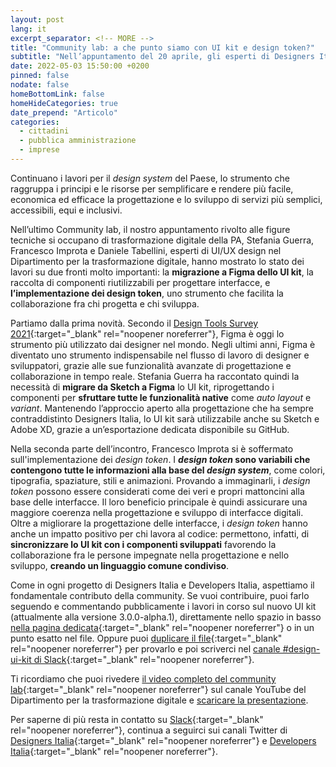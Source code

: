 ```yaml
---
layout: post
lang: it
excerpt_separator: <!-- MORE -->
title: "Community lab: a che punto siamo con UI kit e design token?"
subtitle: "Nell’appuntamento del 20 aprile, gli esperti di Designers Italia hanno mostrato gli sviluppi sulla migrazione dello UI kit a Figma e l’implementazione dei design token"
date: 2022-05-03 15:50:00 +0200
pinned: false
nodate: false
homeBottomLink: false
homeHideCategories: true
date_prepend: "Articolo"
categories:
  - cittadini
  - pubblica amministrazione
  - imprese
---
```


<!-- MORE -->
Continuano i lavori per il *design system* del Paese, lo strumento che raggruppa i principi e le risorse per semplificare e rendere più facile, economica ed efficace la progettazione e lo sviluppo di servizi più semplici, accessibili, equi e inclusivi.

Nell’ultimo Community lab, il nostro appuntamento rivolto alle figure tecniche si occupano di trasformazione digitale della PA, Stefania Guerra, Francesco Improta e Daniele Tabellini, esperti di UI/UX design nel Dipartimento per la trasformazione digitale, hanno mostrato lo stato dei lavori su due fronti molto importanti: la **migrazione a Figma dello UI kit**, la raccolta di componenti riutilizzabili per progettare interfacce, e **l’implementazione dei design token**, uno strumento che facilita la collaborazione fra chi progetta e chi sviluppa.

Partiamo dalla prima novità. Secondo il [Design Tools Survey 2021](https://uxtools.co/survey-2021/){:target="_blank" rel="noopener noreferrer"}, Figma è oggi lo strumento più utilizzato dai designer nel mondo. Negli ultimi anni, Figma è diventato uno  strumento indispensabile nel flusso di lavoro di designer e sviluppatori, grazie alle sue funzionalità avanzate di progettazione e collaborazione in tempo reale. Stefania Guerra ha raccontato quindi la necessità di **migrare da Sketch a Figma** lo UI kit, riprogettando i componenti per **sfruttare tutte le funzionalità native** come *auto layout* e *variant*. Mantenendo  l’approccio aperto alla progettazione che ha sempre contraddistinto Designers Italia, lo UI kit sarà utilizzabile anche su Sketch e Adobe XD, grazie a un’esportazione dedicata disponibile su GitHub.

Nella seconda parte dell’incontro, Francesco Improta si è soffermato sull'implementazione dei *design token*. I ***design token* sono variabili che contengono tutte le informazioni alla base del *design system***, come colori, tipografia, spaziature, stili e animazioni. Provando a immaginarli, i *design token* possono essere considerati come dei veri e propri mattoncini alla base delle interfacce. Il loro beneficio principale è quindi assicurare una maggiore coerenza nella progettazione e sviluppo di interfacce digitali. Oltre a migliorare la progettazione delle interfacce, i *design token* hanno anche un impatto positivo per chi lavora al codice: permettono, infatti, di **sincronizzare lo UI kit con i componenti sviluppati** favorendo la collaborazione fra le persone impegnate nella progettazione e nello sviluppo, **creando un linguaggio comune condiviso**.

Come in ogni progetto di Designers Italia e Developers Italia, aspettiamo il fondamentale contributo della community.
Se vuoi contribuire, puoi farlo seguendo e commentando pubblicamente i lavori in corso  sul nuovo  UI kit (attualmente alla versione 3.0.0-alpha.1), direttamente nello spazio in basso [nella pagina dedicata](https://www.figma.com/community/file/1098285931334972883){:target="_blank" rel="noopener noreferrer"} o in un punto esatto nel file. Oppure puoi [duplicare il file](https://www.figma.com/community/file/1098285931334972883){:target="_blank" rel="noopener noreferrer"} per provarlo e poi scriverci nel [canale #design-ui-kit di Slack](https://developersitalia.slack.com/archives/C9N62GX8E){:target="_blank" rel="noopener noreferrer"}.

Ti ricordiamo che puoi rivedere [il video completo del community lab](https://www.youtube.com/watch?v=1UKjfSyox-k){:target="_blank" rel="noopener noreferrer"} sul canale YouTube del Dipartimento per la trasformazione digitale e [scaricare la presentazione](https://developers.italia.it/assets/images/posts/2022-05-03/200422_Community_lab.pdf).

Per saperne di più resta in contatto su [Slack](https://slack.developers.italia.it/){:target="_blank" rel="noopener noreferrer"}, continua a seguirci sui canali Twitter di [Designers Italia](https://twitter.com/DesignersITA){:target="_blank" rel="noopener noreferrer"} e [Developers Italia](https://twitter.com/developersITA){:target="_blank" rel="noopener noreferrer"}.
